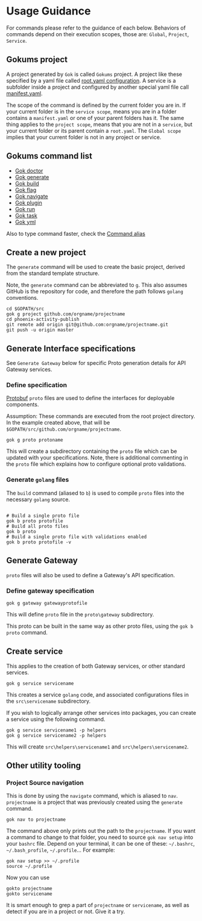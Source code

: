 # Usage Guidance

For commands please refer to the guidance of each below. Behaviors of commands depend on their execution scopes, those are: `Global`, `Project`, `Service`.

## Gokums project

A project generated by `Gok` is called `Gokums` project. A project like these specified by a yaml file called [root.yaml configuration](config/root.yaml.md). A service is a subfolder inside a project and configured by another special yaml file call [manifest.yaml](config/manifest.yaml.md).

The scope of the command is defined by the current folder you are in. If your current folder is in the `service scope`, means you are in a folder contains a `manifest.yaml` or one of your parent folders has it. The same thing applies to the `project scope`, means that you are not in a `service`, but your current folder or its parent contain a `root.yaml`.  The `Global scope` implies that your current folder is not in any project or service.

## Gokums command list
- [Gok doctor](commands/doctor.md)
- [Gok generate](commands/generate.md)
- [Gok build](commands/build.md)
- [Gok flag](commands/flag.md)
- [Gok navigate](commands/navigate.md)
- [Gok plugin](commands/plugin.md)
- [Gok run](commands/run.md)
- [Gok task](commands/task.md)
- [Gok yml](commands/yml.md)

Also to type command faster, check the [Command alias](commands/alias.md)

## Create a new project

The `generate` command will be used to create the basic project, derived from the standard template structure.

Note, the `generate` command can be abbreviated to `g`. This also assumes GitHub is the repository for code, and therefore the path follows `golang` conventions.

```shell
cd $GOPATH/src
gok g project github.com/orgname/projectname
cd phoenix-activity-publish
git remote add origin git@github.com:orgname/projectname.git
git push -u origin master
```

## Generate Interface specifications

See `Generate Gateway` below for specific Proto generation details for API Gateway services.

### Define specification

[Protobuf](https://github.com/google/protobuf) `proto` files are used to define the interfaces for deployable components.

Assumption: These commands are executed from the root project directory.
In the example created above, that will be `$GOPATH/src/github.com/orgname/projectname`.

```shell
gok g proto protoname
```

This will create a subdirectory containing the `proto` file which can be updated with your specifications.
Note, there is additional commenting in the `proto` file which explains how to configure optional proto validations.

### Generate `golang` files

The `build` command (aliased to `b`) is used to compile `proto` files into the necessary `golang` source.

```shell

# Build a single proto file
gok b proto protofile
# Build all proto files
gok b proto
# Build a single proto file with validations enabled
gok b proto protofile -v
```

## Generate Gateway

`proto` files will also be used to define a Gateway's API specification.

### Define gateway specification

```shell
gok g gateway gatewayprotofile
```

This will define `proto` file in the `proto\gateway` subdirectory.

This proto can be built in the same way as other proto files, using the `gok b proto` command.

## Create service

This applies to the creation of both Gateway services, or other standard services.

```shell
gok g service servicename
```

This creates a service `golang` code, and associated configurations files in the `src\servicename` subdirectory.

If you wish to logically arrange other services into packages, you can create a service using the following command.

```shell
gok g service servicename1 -p helpers
gok g service servicename2 -p helpers
```

This will create `src\helpers\servicename1` and `src\helpers\servicename2`.

## Other utility tooling

### Project Source navigation

This is done by using the `navigate` command, which is aliased to `nav`.
`projectname` is a project that was previously created using the `generate` command.

```shell
gok nav to projectname
```

The command above only prints out the path to the `projectname`. If you want a command to change to that folder, you need to source `gok nav setup` into your `bashrc` file. Depend on your terminal, it can be one of these: `~/.bashrc`, `~/.bash_profile`, `~/.profile`...
For example:

```shell
gok nav setup >> ~/.profile
source ~/.profile
```

Now you can use
```shell
gokto projectname
gokto servicename
```
It is smart enough to grep a part of `projectname` or `servicename`, as well as detect if you are in a project or not. Give it a try.
